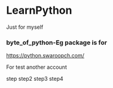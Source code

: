 # LearnPython
Just for myself

### byte_of_python-Eg package is for 

https://python.swaroopch.com/

For test another account 

step step2
step3
step4